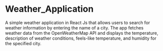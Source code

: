 # Weather_Application
A simple weather application in React Js that allows users to search for weather information by entering the name of a city. The app fetches weather data from the OpenWeatherMap API and displays the temperature, description of weather conditions, feels-like temperature, and humidity for the specified city. 
